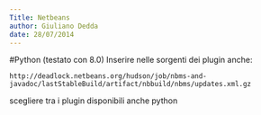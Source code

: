 ```yaml
---
Title: Netbeans
author: Giuliano Dedda 
date: 28/07/2014
---
```


#Python
(testato con 8.0)
Inserire nelle sorgenti dei plugin anche:

    http://deadlock.netbeans.org/hudson/job/nbms-and-javadoc/lastStableBuild/artifact/nbbuild/nbms/updates.xml.gz
    
scegliere tra i plugin disponibili anche python

